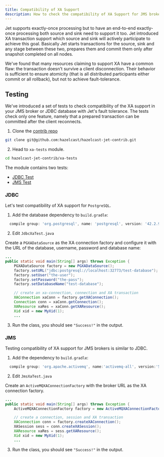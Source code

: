 ```yaml
---
title: Compatibility of XA Support 
description: How to check the compatibility of XA Support for JMS brokers and JDBC databases.
---
```


Jet supports exactly-once processing but to have an end-to-end
exactly-once processing both source and sink need to support it too.
Jet introduced XA transaction support which source and sink will
actively participate to achieve this goal. Basically Jet starts
transactions for the source, sink and any stage between these two,
prepares them and commit them only after snapshot completed on all
nodes.

We've found that many resources claiming to support XA have a common
flaw: the transaction doesn't survive a client disconnection. Their
behavior is sufficient to ensure atomicity (that is all distributed
participants either commit or all rollback), but not to achieve
fault-tolerance.

## Testing

We've introduced a set of tests to check compatibility of the XA
support in your JMS broker or JDBC database with Jet's fault tolerance.
The tests check only one feature, namely that a prepared transaction
can be committed after the client reconnects.

1. Clone the [contrib repo](https://github.com/hazelcast/hazelcast-jet-contrib)

```bash
git clone git@github.com:hazelcast/hazelcast-jet-contrib.git
```

2. Head to `xa-tests` module.

```bash
cd hazelcast-jet-contrib/xa-tests
```

The module contains two tests:

- [JDBC Test](https://github.com/hazelcast/hazelcast-jet-contrib/blob/master/xa-test/src/main/java/com/hazelcast/jet/contrib/xatests/JdbcXaTest.java)
- [JMS Test](https://github.com/hazelcast/hazelcast-jet-contrib/blob/master/xa-test/src/main/java/com/hazelcast/jet/contrib/xatests/JmsXaTest.java)

### JDBC

Let's test compatibility of XA support for `PostgreSQL`.

1. Add the database dependency to `build.gradle`:

```groovy
  compile group: 'org.postgresql', name: 'postgresql', version: '42.2.9'
```

2. Edit `JdbcXaTest.java`

Create a `PGXADataSource` as the XA connection factory and configure it
with the URL of the database, username, password and database name:

```java
...
public static void main(String[] args) throws Exception {
    PGXADataSource factory = new PGXADataSource();
    factory.setURL("jdbc:postgresql://localhost:32773/test-database");
    factory.setUser("the-user");
    factory.setPassword("the-pass");
    factory.setDatabaseName("test-database");

    // create an xa-connection, connection and XA transaction
    XAConnection xaConn = factory.getXAConnection();
    Connection conn = xaConn.getConnection();
    XAResource xaRes = xaConn.getXAResource();
    Xid xid = new MyXid(1);
    ...
```

3. Run the class, you should see `"Success!"` in the output.

### JMS

Testing compatibility of XA support for JMS brokers is similar to JDBC.

1. Add the dependency to `build.gradle`:

```groovy
  compile group: 'org.apache.activemq', name:'activemq-all', version:'5.15.11'
```

2. Edit `JmsXaTest.java`

Create an `ActiveMQXAConnectionFactory` with the broker URL as the XA
connection factory.

```java
...
public static void main(String[] args) throws Exception {
    ActiveMQXAConnectionFactory factory = new ActiveMQXAConnectionFactory("broker:(tcp://localhost:61616)");

    // create a connection, session and XA transaction
    XAConnection conn = factory.createXAConnection();
    XASession sess = conn.createXASession();
    XAResource xaRes = sess.getXAResource();
    Xid xid = new MyXid(1);
    ...
```

3. Run the class, you should see `"Success!"` in the output.
